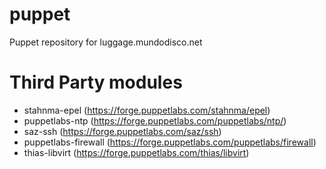 # puppet
Puppet repository for luggage.mundodisco.net

# Third Party modules
* stahnma-epel (https://forge.puppetlabs.com/stahnma/epel)
* puppetlabs-ntp (https://forge.puppetlabs.com/puppetlabs/ntp/)
* saz-ssh (https://forge.puppetlabs.com/saz/ssh)
* puppetlabs-firewall (https://forge.puppetlabs.com/puppetlabs/firewall)
* thias-libvirt (https://forge.puppetlabs.com/thias/libvirt)
